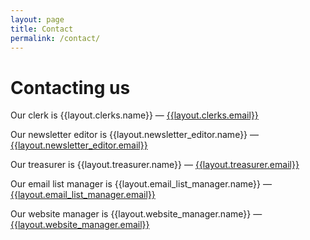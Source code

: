 ```yaml
---
layout: page
title: Contact
permalink: /contact/
---
```


# Contacting us

Our clerk is {{layout.clerks.name}} &mdash; [{{layout.clerks.email}}](mailto:{{layout.clerks.email}})

Our newsletter editor is {{layout.newsletter_editor.name}} &mdash; [{{layout.newsletter_editor.email}}](mailto:{{layout.newsletter_editor.email}})

Our treasurer is {{layout.treasurer.name}} &mdash; [{{layout.treasurer.email}}](mailto:{{layout.treasurer.email}})

Our email list manager is {{layout.email_list_manager.name}} &mdash; [{{layout.email_list_manager.email}}](mailto:{{layout.email_list_manager.email}})

Our website manager is {{layout.website_manager.name}} &mdash; [{{layout.website_manager.email}}](mailto:{{layout.website_manager.email}})